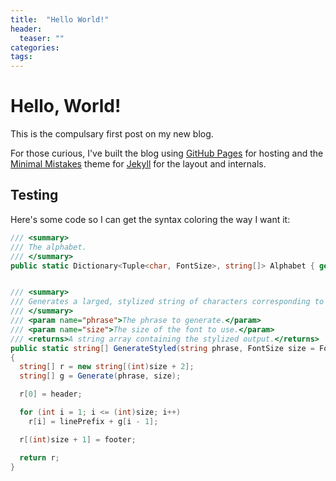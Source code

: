 ```yaml
---
title:  "Hello World!"
header:
  teaser: ""
categories:
tags:
---
```


# Hello, World!

This is the compulsary first post on my new blog.

For those curious, I've built the blog using [GitHub Pages](https://pages.github.com/) for hosting and the [Minimal Mistakes](https://mademistakes.com/work/minimal-mistakes-jekyll-theme/) theme for [Jekyll](http://jekyllrb.com/) for the layout and internals.

## Testing

Here's some code so I can get the syntax coloring the way I want it:

```c#
/// <summary>
/// The alphabet.
/// </summary>
public static Dictionary<Tuple<char, FontSize>, string[]> Alphabet { get; private set; }


/// <summary>
/// Generates a larged, stylized string of characters corresponding to the input phrase.
/// </summary>
/// <param name="phrase">The phrase to generate.</param>
/// <param name="size">The size of the font to use.</param>
/// <returns>A string array containing the stylized output.</returns>
public static string[] GenerateStyled(string phrase, FontSize size = FontSize.Large)
{
  string[] r = new string[(int)size + 2];
  string[] g = Generate(phrase, size);

  r[0] = header;

  for (int i = 1; i <= (int)size; i++)
    r[i] = linePrefix + g[i - 1];

  r[(int)size + 1] = footer;

  return r;
}
```
